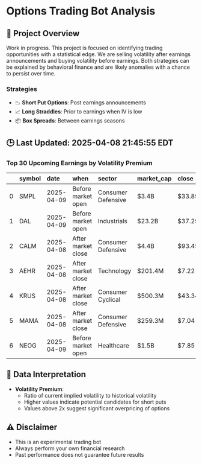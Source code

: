 # Options Trading Bot Analysis

## 🚀 Project Overview
Work in progress. This project is focused on identifying trading opportunities with a statistical edge.
We are selling volatility after earnings announcements and buying volatility before earnings.
Both strategies can be explained by behavioral finance and are likely anomalies with a chance to persist over time.

### Strategies
- 📉 **Short Put Options**: Post earnings announcements
- 📈 **Long Straddles**: Prior to earnings when IV is low
- 📦 **Box Spreads**: Between earnings seasons

## 🕒 Last Updated: 2025-04-08 21:45:55 EDT

### Top 30 Upcoming Earnings by Volatility Premium

|    | symbol   | date       | when               | sector             | market_cap   | close   | hv_current   | iv_current   | vol_premium   |
|---:|:---------|:-----------|:-------------------|:-------------------|:-------------|:--------|:-------------|:-------------|:--------------|
|  0 | SMPL     | 2025-04-09 | Before market open | Consumer Defensive | $3.4B        | $33.89  | 24.66%       | 38.02%       | 1.54x         |
|  1 | DAL      | 2025-04-09 | Before market open | Industrials        | $23.2B       | $37.29  | 59.26%       | 83.57%       | 1.41x         |
|  2 | CALM     | 2025-04-08 | After market close | Consumer Defensive | $4.4B        | $93.45  | 48.44%       | 62.88%       | 1.30x         |
|  3 | AEHR     | 2025-04-08 | After market close | Technology         | $201.4M      | $7.22   | nan%         | nan%         | nanx          |
|  4 | KRUS     | 2025-04-08 | After market close | Consumer Cyclical  | $500.3M      | $43.34  | nan%         | nan%         | nanx          |
|  5 | MAMA     | 2025-04-08 | After market close | Consumer Defensive | $259.3M      | $7.04   | nan%         | nan%         | nanx          |
|  6 | NEOG     | 2025-04-09 | Before market open | Healthcare         | $1.5B        | $7.85   | 47.88%       | nan%         | nanx          |

## 📝 Data Interpretation

- **Volatility Premium**: 
  - Ratio of current implied volatility to historical volatility
  - Higher values indicate potential candidates for short puts
  - Values above 2x suggest significant overpricing of options

## ⚠️ Disclaimer
- This is an experimental trading bot
- Always perform your own financial research
- Past performance does not guarantee future results
